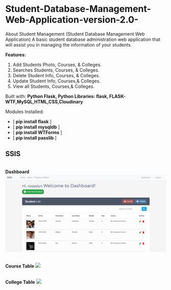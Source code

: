 # Student-Database-Management-Web-Application-version-2.0-


About Student Management
(Student Database Management Web Application)
A basic student database administration web application that will assist you in managing the information of your students.

**Features:** 
1. Add Students Photo, Courses, & Colleges. 
2. Searches Students, Courses, & Colleges.
3. Delete Student Info, Courses, & Colleges.
4. Update Student Info, Courses,& Colleges. 
5. View all Students, Courses,& Colleges.

Built with: **Python Flask, Python Libraries: flask, FLASK-WTF,MySQL,HTML,CSS,Cloudinary**

Modules Installed:
- [ **pip install flask** ] 
- [ **pip install mysqldb** ] 
- [ **pip install WTForms** ] 
- [ **pip install passlib** ]


## SSIS

<br />**Dashboard**
![](https://raw.githubusercontent.com/rossallyn/STUDENT-MANAGEMENT-SYSTEM-/main/app/static/dashboard.png?token=GHSAT0AAAAAABQT2N3LTNFP3DKFOCK4DBNWYPWY2YQ)

<br />**Course Table**
![](course.jpg)

<br />**College Table**
![](college.jpg)